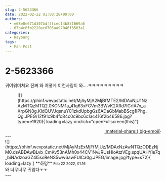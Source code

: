 ```yaml
---
slug: 2-5623366
date: 2022-02-22 01:08:28+09:00
authors:
  - e68e0e671d307bdfffcec14b851669a6
  - 67b4c6fb2220ac6705aa97046f3503a1
categories:
  - Hayoung
tags:
  - Fan Post
---
```


# 2-5623366

<div class="post-container" markdown="1">
<div class="content-container md-sidebar__scrollwrap" markdown="1">

귀여워미쳐요 진짜 와 어떻게 이런사람이 와....ㅋㅋㅋㅋㅋㅋㅋㅋㅋ
<figure markdown="1">
![](https://phinf.wevpstatic.net/MjAyMjA2MjBfMTE2/MDAxNjU1NzAzMTQzMTQ2.0KCNM1a_41q63xFGVm3BWvK2XRd7IGrIA7n_aXrpGN8g.KIdQUVJqsnuYC1zkdUpbgGz6ADaGbMabBScg1IPhg_Qg.JPEG/12f91c9b4fc84c0c9bc6c1ac416f2b46586.jpg?type=e1920){ loading=lazy onclick="openFullscreen(this)"}
</figure>


</div>
</div>

<div style="text-align: right;" markdown="1">
<a href="https://weverse.io/fromis9/fanpost/2-5623366" style="text-align: right;">:material-share:{.big-emoji}</a>
</div>
---

<div class="comments-container md-sidebar__scrollwrap" markdown="1">
<div class="comment" markdown="1">
<div class='id-container' markdown="1">
![](https://phinf.wevpstatic.net/MjAyMzExMjFfMjUz/MDAxNzAwNTQzODEzNjM0.dsABDAwBLvb_CmKv53nAMh0x44CV1NvJRUsHloAtzVEg.spqUAHYle7q_biNAdzoaGZ4l5soReNS5ww6awFUlCa0g.JPEG/image.jpg?type=s72){ loading=lazy }
**<span class="artist">하영</span>** <small>Feb 22 2022, 01:16</small><br>
</div>
<div class='comment-body' markdown="1">
와 너무너무 귀엽다ㅜㅜ
</div>
</div>
</div>
---
